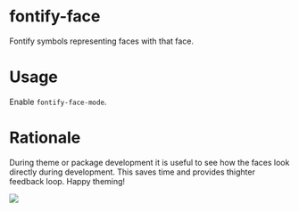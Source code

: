 # fontify-face

Fontify symbols representing faces with that face.

# Usage

Enable `fontify-face-mode`.

# Rationale

During theme or package development it is useful to see how the faces
look directly during development.  This saves time and provides
thighter feedback loop.  Happy theming!

![](https://i.imgur.com/MqBpJou.png)
